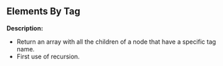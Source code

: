 ## Elements By Tag

**Description:**
- Return an array with all the children of a node that have a specific tag name.
- First use of recursion.